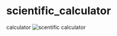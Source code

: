 # scientific_calculator
calculator
![scentific calculator](https://github.com/pranavsirsufale/scientific_calculator/assets/129425722/644176fa-905d-46f5-b589-be699a4f4662)
